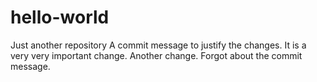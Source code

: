 # hello-world
Just another repository
A commit message to justify the changes. 
It is a very very important change.
Another change.
Forgot about the commit message.
